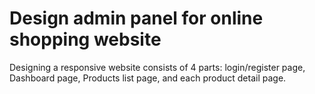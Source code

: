 # Design admin panel for online shopping website
Designing a responsive website consists of 4 parts: login/register page, Dashboard page, Products list page, 
and each product detail page.
